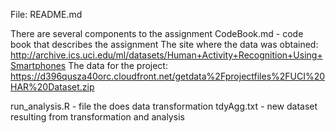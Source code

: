 File: README.md

There are several components to the assignment
CodeBook.md - code book that describes the assignment
  The site where the data was obtained: http://archive.ics.uci.edu/ml/datasets/Human+Activity+Recognition+Using+Smartphones
  The data for the project: https://d396qusza40orc.cloudfront.net/getdata%2Fprojectfiles%2FUCI%20HAR%20Dataset.zip

run_analysis.R - file the does data transformation
tdyAgg.txt - new dataset resulting from transformation and analysis
